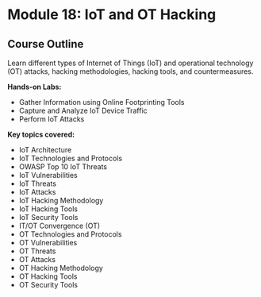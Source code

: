 # Module 18: IoT and OT Hacking

## Course Outline

Learn different types of Internet of Things (IoT) and operational technology (OT) attacks, hacking methodologies, hacking tools, and countermeasures.

**Hands-on Labs:**

- Gather Information using Online Footprinting Tools
- Capture and Analyze IoT Device Traffic
- Perform IoT Attacks

**Key topics covered:**

- IoT Architecture
- IoT Technologies and Protocols
- OWASP Top 10 IoT Threats
- IoT Vulnerabilities
- IoT Threats
- IoT Attacks
- IoT Hacking Methodology
- IoT Hacking Tools
- IoT Security Tools
- IT/OT Convergence (OT)
- OT Technologies and Protocols
- OT Vulnerabilities
- OT Threats
- OT Attacks
- OT Hacking Methodology
- OT Hacking Tools
- OT Security Tools
